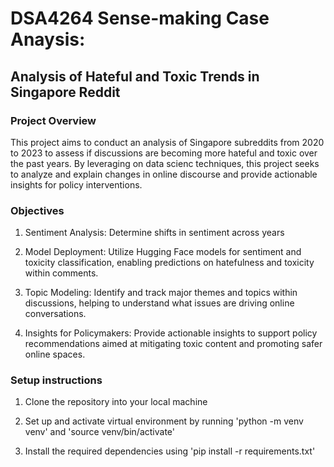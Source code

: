 # DSA4264 Sense-making Case Anaysis: 
## Analysis of Hateful and Toxic Trends in Singapore Reddit

### Project Overview
This project aims to conduct an analysis of Singapore subreddits from 2020 to 2023 to assess if discussions are becoming more hateful and toxic over the past years. By leveraging on data scienc techniques, this project seeks to analyze and explain changes in online discourse and provide actionable insights for policy interventions.

### Objectives

1. Sentiment Analysis: Determine shifts in sentiment across years

2. Model Deployment: Utilize Hugging Face models for sentiment and toxicity classification, enabling predictions on hatefulness and toxicity within comments.

3. Topic Modeling: Identify and track major themes and topics within discussions, helping to understand what issues are driving online conversations.

4. Insights for Policymakers: Provide actionable insights to support policy recommendations aimed at mitigating toxic content and promoting safer online spaces.


### Setup instructions

1. Clone the repository into your local machine

2. Set up and activate virtual environment by running 'python -m venv venv' and 'source venv/bin/activate'

3. Install the required dependencies using 'pip install -r requirements.txt'


